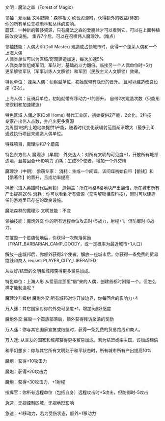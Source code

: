 文明：魔法之森（Forest of Magic）

领袖：爱丽丝
文明技能：森林相关
砍伐资源时，获得额外的收益(待定)	
你的所有单位无视雨林和丛林的影响。	
蘑菇：一种新的奢侈资源，只有魔法之森的爱丽丝才可以看到它。可以在上面种植园改良设施。
集齐7个后，可以在召唤伟人魔理沙。(难点)

领袖技能：人偶大军(Doll Master)
建造或占领城市时，获得一个蓬莱人偶和一个上海人偶	
人偶类单位可以为区域/奇观建造加速，每次加速5%  
人偶类单位组成军团，军队时，基础战斗力翻倍。临接另一个人偶单位时+5力  		
更早解锁军队（军事训练人文解锁）和军团（民族主义人文解锁）效果。	

特色单位：
蓬莱人偶：侦察型单位，初始就带有隐形的晋升。
且可以建造改良设施（3次）。

上海人偶：反骑兵单位，初始就带有移动力+1的晋升。
自带2次建造次数（只能用来砍树和加速建造）


特色区域
人偶之家(Doll Home)
替代工业区，初始提供2产能，2文化，2科技	
专家产出伟人点数，并产出更多资源	
为周围1格的土地地块提供1产能，随着时代变化该辐射范围渐渐增大（最多到3)	
通过执行项目来建造人偶单位。

特殊项目，魔理沙和7个蘑菇


特色东方伟人
魔理沙（早期）
外交达人：对所有文明的可见度+1，开放所有城邦边境，且每回合+5影响力
消耗：生成3个使者，增加一个外交槽

魔理沙（中期）
偷窃专家：
消耗：生成一个间谍，该间谍初始自带【偷钱】和【偷著作】的晋升，且成功率提高


神绮（进入英雄时代后解锁）
造物主：所在地格6格地块产出翻倍，所在城市所有产出提高20%
消耗：你可以看到所有资源（无需解锁相应科技），同时可以建造任何游戏里已存在的改良设施。



魔法森林的魔理沙
文明技能：不变

领袖技能：魔炮外交
你的所有远程单位攻击时+5战力，射程+1，但防御时-8战力。


在摧毁一个蛮族营地后，你获得一次聚落奖励（TRAIT_BARBARIAN_CAMP_GOODY，或一定概率为最近城市+1人口）


解放一座城邦后，你额外获得2个使者。解放一座城市后，你获得一条免费的贸易路线和商人
reqset: PLAYER_CITY_LIBERATED

从友好/结盟的文明和城邦获得更多贸易加成。


特色单位：上海人形
从爱丽丝那里“借”来的人偶，创建首都时附赠一个。但怎么样才能制造呢？

魔理沙升级树
魔炮外交:所有城邦对你开放边界，你每回合的影响力+4

万人迷：其它国家对你的外交可见度+1，增加5点好感度

魔炮外交:摧毁一个蛮族部落后，额外获得拜访聚落的奖励

万人迷：你与其它国家宣友或结盟时，获得一条免费的贸易路线和商人。

万人迷: 从宣友的国家和城邦获得更多贸易加成。若为结盟或宗主国。该加成翻倍

和平幻想乡：你与其它所有文明处于和平状态时，所有城市所有产出提高10%

魔炮：获得+10攻击力

魔炮：获得+20攻击力

魔炮：获得+30攻击力，+1射程

指挥官：你所有远程单位（包括自身）远程攻击时+5攻击，但防御时-5攻击

急速：无视控制区域，无视地形影响

急速：+1移动力，若为受伤状态，额外+1移动力

